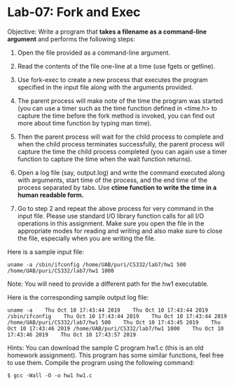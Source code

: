 # Lab-07: Fork and Exec

Objective: Write a program that **takes a filename as a command-line argument** and performs the following steps:

1.	Open the file provided as a command-line argument.

2.	Read the contents of the file one-line at a time (use fgets or getline).

3.	Use fork-exec to create a new process that executes the program specified in the input file along with the arguments provided.

4.	The parent process will make note of the time the program was started (you can use a timer such as the time function defined in <time.h> to capture the time before the fork method is invoked, you can find out more about time function by typing man time).

5.	Then the parent process will wait for the child process to complete and when the child process terminates successfully, the parent process will capture the time the child process completed (you can again use a timer function to capture the time when the wait function returns).

6.	Open a log file (say, output.log) and write the command executed along with arguments, start time of the process, and the end time of the process separated by tabs. Use **ctime function to write the time in a human readable form.**

7.	Go to step 2 and repeat the above process for very command in the input file.
Please use standard I/O library function calls for all I/O operations in this assignment. Make sure you open the file in the appropriate modes for reading and writing and also make sure to close the file, especially when you are writing the file.


Here is a sample input file:

`
uname -a
/sbin/ifconfig
/home/UAB/puri/CS332/lab7/hw1 500
/home/UAB/puri/CS332/lab7/hw1 1000 
`

Note: You will need to provide a different path for the hw1 executable.


Here is the corresponding sample output log file:

`
uname -a    Thu Oct 10 17:43:44 2019    Thu Oct 10 17:43:44 2019
/sbin/ifconfig    Thu Oct 10 17:43:44 2019    Thu Oct 10 17:43:44 2019
/home/UAB/puri/CS332/lab7/hw1 500    Thu Oct 10 17:43:45 2019    Thu Oct 10 17:43:46 2019
/home/UAB/puri/CS332/lab7/hw1 1000    Thu Oct 10 17:43:46 2019    Thu Oct 10 17:43:57 2019
`

Hints: 
You can download the sample C program hw1.c (this is an old homework assignment). This program has some similar functions, feel free to use them.  Compile the program using the following command:

`
$ gcc -Wall -O -o hw1 hw1.c
`
